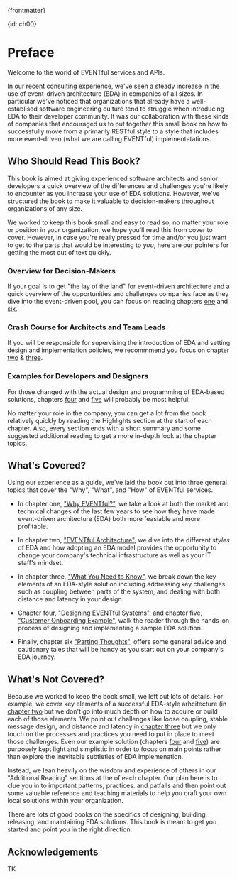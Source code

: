{frontmatter}

{id: ch00}
# Preface

<!--
 Mike
 (3 pgs)
 
 TK -- needs some of Ronnie's magic here.
 
-->

Welcome to the world of EVENTful services and APIs.

In our recent consulting experience, we've seen a steady increase in the use of event-driven architecture (EDA) in companies of all sizes. In particular we've noticed that organizations that already have a well-establised software engineering culture tend to struggle when introducing EDA to their developer community. It was our collaboration with these kinds of companies that encouraged us to put together this small book on how to successfully move from a primarily RESTful style to a style that includes more event-driven (what we are calling EVENTful) implementatations.

## Who Should Read This Book?
This book is aimed at giving experienced software architects and senior developers a quick overview of the differences and challenges you're likely to encounter as you increase your use of EDA solutions. However, we've structured the book to make it valuable to decision-makers throughout organizations of any size. 

We worked to keep this book small and easy to read so, no matter your role or position in your organization, we hope you'll read this from cover to cover. However, in case you're really pressed for time and/or you just want to get to the parts that would be interesting to _you_, here are our pointers for getting the most out of text quickly.

### Overview for Decision-Makers
If your goal is to get "the lay of the land" for event-driven architecture and a quick overview of the opportunities and challenges companies face as they dive into the event-driven pool, you can focus on reading chapters [one](#ch01) and [six](#ch06).

### Crash Course for Architects and Team Leads
If you will be responsible for supervising the introduction of EDA and setting design and implementation policies, we recommmend you focus on chapter [two](#ch02) & [three](#ch03).

### Examples for Developers and Designers
For those changed with the actual design and programming of EDA-based solutions, chapters [four](#ch04) and [five](#ch05) will probably be most helpful.

No matter your role in the company, you can get a lot from the book relatively quickly by reading the Highlights section at the start of each chapter. Also, every section ends with a short summary and some suggested additional reading to get a more in-depth look at the chapter topics.

## What's Covered?
Using our experience as a guide, we've laid the book out into three general topics that cover the "Why", "What", and "How" of EVENTful services. 

 * In chapter one, ["Why EVENTful?"](#ch01), we take a look at both the market and technical changes of the last few years to see how they have made event-driven architecture (EDA) both more feasiable and more profitable.
 
 * In chapter two,  ["EVENTful Architecture"](#ch02), we dive into the different _styles_ of EDA and how adopting an EDA model provides the opportunity to change your company's technical infrastructure as well as your IT staff's mindset.
 
 * In chapter three, ["What You Need to Know"](#ch03), we break down the key elements of an EDA-style solution including addressing key challenges such as coupling between parts of the system, and dealing with both distance and latency in your design.
 
 * Chapter four, ["Designing EVENTful Systems"](#ch04), and chapter five, ["Customer Onboarding Example"](#ch05), walk the reader through the hands-on process of designing and implementing a sample EDA solution. 
 
 * Finally, chapter six ["Parting Thoughts"](#ch06), offers some general advice and cautionary tales that will be handy as you start out on your company's EDA journey.
  
## What's Not Covered?
Because we worked to keep the book small, we left out lots of details. For example, we cover key elements of a successful EDA-style arhcitecture (in [chapter two](#ch02) but we don't go into much depth on how to acquire or build each of those elements. We point out challenges like loose coupling, stable message design, and distance and latency in [chapter three](#ch03) but we only touch on the processes and practices you need to put in place to meet those challenges. Even our example solution (chapters [four](#ch04) and [five](#ch05)) are purposely kept light and simplistic in order to focus on main points rather than explore the inevitable subtleties of EDA implemenation.

Instead, we lean heavily on the wisdom and experience of others in our "Additional Reading" sections at the of each chapter. Our plan here is to clue you in to important patterns, practices. and patfalls and then point out some valuable reference and teaching materials to help you craft your own local solutions within your organization.

There are lots of good books on the specifics of designing, building, releasing, and maintaining EDA solutions. This book is meant to get you started and point you in the right direction.

## Acknowledgements
TK
